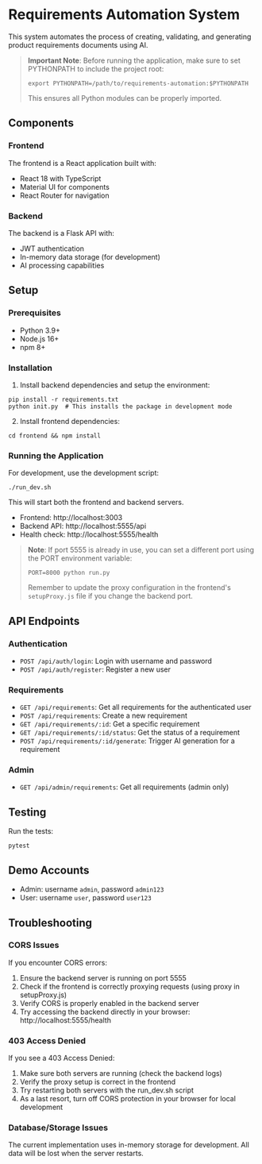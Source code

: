 # Requirements Automation System

This system automates the process of creating, validating, and generating product requirements documents using AI.

> **Important Note**: Before running the application, make sure to set PYTHONPATH to include the project root:
> ```
> export PYTHONPATH=/path/to/requirements-automation:$PYTHONPATH
> ```
> This ensures all Python modules can be properly imported.

## Components

### Frontend

The frontend is a React application built with:
- React 18 with TypeScript
- Material UI for components
- React Router for navigation

### Backend

The backend is a Flask API with:
- JWT authentication
- In-memory data storage (for development)
- AI processing capabilities

## Setup

### Prerequisites

- Python 3.9+
- Node.js 16+
- npm 8+

### Installation

1. Install backend dependencies and setup the environment:
```
pip install -r requirements.txt
python init.py  # This installs the package in development mode
```

2. Install frontend dependencies:
```
cd frontend && npm install
```

### Running the Application

For development, use the development script:
```
./run_dev.sh
```

This will start both the frontend and backend servers.

- Frontend: http://localhost:3003
- Backend API: http://localhost:5555/api
- Health check: http://localhost:5555/health

> **Note**: If port 5555 is already in use, you can set a different port using the PORT environment variable:
> ```
> PORT=8000 python run.py
> ```
> Remember to update the proxy configuration in the frontend's `setupProxy.js` file if you change the backend port.

## API Endpoints

### Authentication

- `POST /api/auth/login`: Login with username and password
- `POST /api/auth/register`: Register a new user

### Requirements

- `GET /api/requirements`: Get all requirements for the authenticated user
- `POST /api/requirements`: Create a new requirement
- `GET /api/requirements/:id`: Get a specific requirement
- `GET /api/requirements/:id/status`: Get the status of a requirement
- `POST /api/requirements/:id/generate`: Trigger AI generation for a requirement

### Admin

- `GET /api/admin/requirements`: Get all requirements (admin only)

## Testing

Run the tests:
```
pytest
```

## Demo Accounts

- Admin: username `admin`, password `admin123`
- User: username `user`, password `user123`

## Troubleshooting

### CORS Issues

If you encounter CORS errors:

1. Ensure the backend server is running on port 5555
2. Check if the frontend is correctly proxying requests (using proxy in setupProxy.js)
3. Verify CORS is properly enabled in the backend server
4. Try accessing the backend directly in your browser: http://localhost:5555/health

### 403 Access Denied

If you see a 403 Access Denied:

1. Make sure both servers are running (check the backend logs)
2. Verify the proxy setup is correct in the frontend
3. Try restarting both servers with the run_dev.sh script
4. As a last resort, turn off CORS protection in your browser for local development

### Database/Storage Issues

The current implementation uses in-memory storage for development. All data will be lost when the server restarts.
